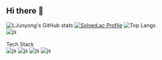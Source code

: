 ## Hi there 👋
![LJunyong's GitHub stats](https://github-readme-stats.vercel.app/api?username=LJunyong&show_icons=true&theme=radical)
[![Solved.ac Profile](http://mazassumnida.wtf/api/generate_badge?boj=mastermath)](https://solved.ac/mastermath)
![Top Langs](https://github-readme-stats.vercel.app/api/top-langs/?username=LJunyong&layout=compact)
<br>
![js](https://img.shields.io/badge/Gmail-D14836?style=for-the-badge&logo=gmail&logoColor=white)
<br>
<br>
Tech Stack
<br>
![js](https://img.shields.io/badge/Python-3776AB?style=for-the-badge&logo=python&logoColor=white)
![js](https://img.shields.io/badge/C%2B%2B-00599C?style=for-the-badge&logo=c%2B%2B&logoColor=white)
![js](https://img.shields.io/badge/HTML-239120?style=for-the-badge&logo=html5&logoColor=white)
![js](https://img.shields.io/badge/CSS-239120?&style=for-the-badge&logo=css3&logoColor=white)
<br>

